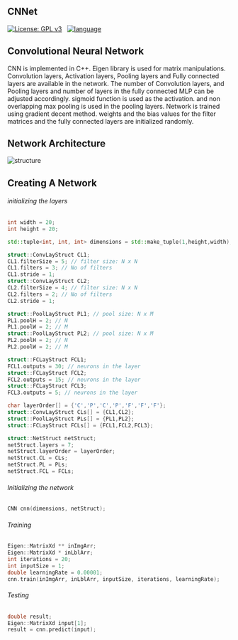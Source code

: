 ## CNNet

[![License: GPL v3](https://img.shields.io/badge/License-GPL%20v3-blue.svg)](https://github.com/heshanera/LSTMnet/blob/master/LICENSE)&nbsp;&nbsp;
[![language](https://img.shields.io/badge/language-c%2B%2B-red.svg)](https://github.com/heshanera/IProc) &nbsp;&nbsp;

## Convolutional Neural Network

CNN is implemented in C++. Eigen library is used for matrix manipulations. Convolution layers, Activation layers, Pooling layers and Fully connected layers are available in the network. The number of Convolution layers, and Pooling layers and number of layers in the fully connected MLP can be adjusted accordingly. sigmoid function is used as the activation. and non overlapping max pooling is used in the pooling layers. Network is trained using gradient decent method. weights and the bias values for the filter matrices and the fully connected layers are initialized randomly.

## Network Architecture

![structure](https://github.com/heshanera/CNNet/blob/master/imgs/networkStructure/CNN_architecture.png)

## Creating A Network


###### initializing the layers

```cpp
int width = 20;
int height = 20;

std::tuple<int, int, int> dimensions = std::make_tuple(1,height,width);

struct::ConvLayStruct CL1;
CL1.filterSize = 5; // filter size: N x N
CL1.filters = 3; // No of filters
CL1.stride = 1;
struct::ConvLayStruct CL2;
CL2.filterSize = 4; // filter size: N x N
CL2.filters = 2; // No of filters
CL2.stride = 1;

struct::PoolLayStruct PL1; // pool size: N x M
PL1.poolH = 2; // N
PL1.poolW = 2; // M
struct::PoolLayStruct PL2; // pool size: N x M
PL2.poolH = 2; // N
PL2.poolW = 2; // M

struct::FCLayStruct FCL1;
FCL1.outputs = 30; // neurons in the layer
struct::FCLayStruct FCL2;
FCL2.outputs = 15; // neurons in the layer
struct::FCLayStruct FCL3;
FCL3.outputs = 5; // neurons in the layer

char layerOrder[] = {'C','P','C','P','F','F','F'};
struct::ConvLayStruct CLs[] = {CL1,CL2};
struct::PoolLayStruct PLs[] = {PL1,PL2};
struct::FCLayStruct FCLs[] = {FCL1,FCL2,FCL3};

struct::NetStruct netStruct;
netStruct.layers = 7;
netStruct.layerOrder = layerOrder;
netStruct.CL = CLs;
netStruct.PL = PLs;
netStruct.FCL = FCLs;
```

###### Initializing the network
```cpp
CNN cnn(dimensions, netStruct);
```

###### Training
```cpp
Eigen::MatrixXd ** inImgArr;
Eigen::MatrixXd * inLblArr;
int iterations = 20;
int inputSize = 1;
double learningRate = 0.00001;
cnn.train(inImgArr, inLblArr, inputSize, iterations, learningRate);
```

###### Testing
```cpp
double result;
Eigen::MatrixXd input[1];
result = cnn.predict(input);
```
